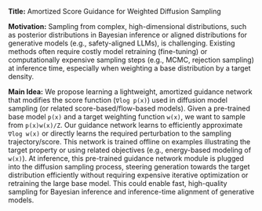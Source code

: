 **Title:** Amortized Score Guidance for Weighted Diffusion Sampling

**Motivation:** Sampling from complex, high-dimensional distributions, such as posterior distributions in Bayesian inference or aligned distributions for generative models (e.g., safety-aligned LLMs), is challenging. Existing methods often require costly model retraining (fine-tuning) or computationally expensive sampling steps (e.g., MCMC, rejection sampling) at inference time, especially when weighting a base distribution by a target density.

**Main Idea:** We propose learning a lightweight, amortized guidance network that modifies the score function (`∇log p(x)`) used in diffusion model sampling (or related score-based/flow-based models). Given a pre-trained base model `p(x)` and a target weighting function `w(x)`, we want to sample from `p(x)w(x)/Z`. Our guidance network learns to efficiently approximate `∇log w(x)` or directly learns the required perturbation to the sampling trajectory/score. This network is trained offline on examples illustrating the target property or using related objectives (e.g., energy-based modeling of `w(x)`). At inference, this pre-trained guidance network module is plugged into the diffusion sampling process, steering generation towards the target distribution efficiently without requiring expensive iterative optimization or retraining the large base model. This could enable fast, high-quality sampling for Bayesian inference and inference-time alignment of generative models.